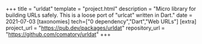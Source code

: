 +++
title = "urldat"
template = "project.html"
description = "Micro library for building URLs safely. This is a loose port of \"urlcat\" written in Dart."
date = 2021-07-03
[taxonomies]
tech=["0 dependency","Dart","Web URLs"]
[extra]
project_url = "https://pub.dev/packages/urldat"
repository_url = "https://github.com/comatory/urldat"
+++
